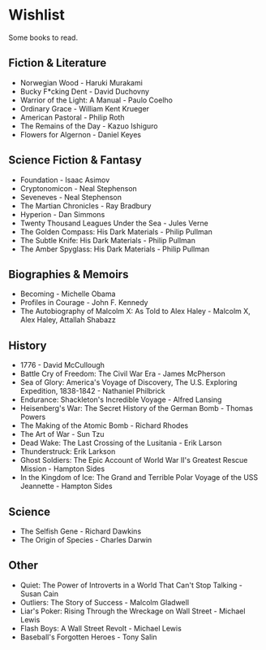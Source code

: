 # Wishlist

Some books to read.

## Fiction & Literature
* Norwegian Wood - Haruki Murakami
* Bucky F*cking Dent - David Duchovny
* Warrior of the Light: A Manual - Paulo Coelho
* Ordinary Grace - William Kent Krueger
* American Pastoral - Philip Roth
* The Remains of the Day - Kazuo Ishiguro
* Flowers for Algernon - Daniel Keyes

## Science Fiction & Fantasy
* Foundation - Isaac Asimov
* Cryptonomicon - Neal Stephenson
* Seveneves - Neal Stephenson
* The Martian Chronicles - Ray Bradbury
* Hyperion - Dan Simmons
* Twenty Thousand Leagues Under the Sea - Jules Verne
* The Golden Compass: His Dark Materials - Philip Pullman
* The Subtle Knife: His Dark Materials - Philip Pullman
* The Amber Spyglass: His Dark Materials - Philip Pullman

## Biographies & Memoirs
* Becoming - Michelle Obama
* Profiles in Courage - John F. Kennedy
* The Autobiography of Malcolm X: As Told to Alex Haley - Malcolm X, Alex Haley, Attallah Shabazz

## History
* 1776 - David McCullough
* Battle Cry of Freedom: The Civil War Era - James McPherson
* Sea of Glory: America's Voyage of Discovery, The U.S. Exploring Expedition, 1838-1842 - Nathaniel Philbrick
* Endurance: Shackleton's Incredible Voyage - Alfred Lansing
* Heisenberg's War: The Secret History of the German Bomb - Thomas Powers
* The Making of the Atomic Bomb - Richard Rhodes
* The Art of War - Sun Tzu
* Dead Wake: The Last Crossing of the Lusitania - Erik Larson
* Thunderstruck: Erik Larkson
* Ghost Soldiers: The Epic Account of World War II's Greatest Rescue Mission - Hampton Sides
* In the Kingdom of Ice: The Grand and Terrible Polar Voyage of the USS Jeannette - Hampton Sides

## Science
* The Selfish Gene - Richard Dawkins
* The Origin of Species - Charles Darwin

## Other
* Quiet: The Power of Introverts in a World That Can't Stop Talking - Susan Cain
* Outliers: The Story of Success - Malcolm Gladwell
* Liar's Poker: Rising Through the Wreckage on Wall Street - Michael Lewis
* Flash Boys: A Wall Street Revolt - Michael Lewis
* Baseball's Forgotten Heroes - Tony Salin
